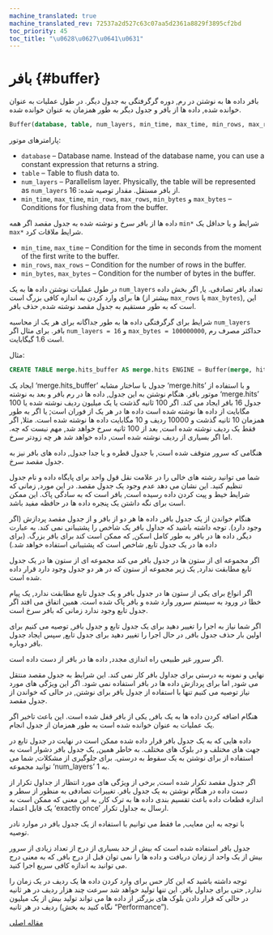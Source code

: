 ```yaml
---
machine_translated: true
machine_translated_rev: 72537a2d527c63c07aa5d2361a8829f3895cf2bd
toc_priority: 45
toc_title: "\u0628\u0627\u0641\u0631"
---
```


# بافر {#buffer}

بافر داده ها به نوشتن در رم, دوره گرگرفتگی به جدول دیگر. در طول عملیات به عنوان خوانده شده, داده ها از بافر و جدول دیگر به طور همزمان به عنوان خوانده شده.

``` sql
Buffer(database, table, num_layers, min_time, max_time, min_rows, max_rows, min_bytes, max_bytes)
```

پارامترهای موتور:

-   `database` – Database name. Instead of the database name, you can use a constant expression that returns a string.
-   `table` – Table to flush data to.
-   `num_layers` – Parallelism layer. Physically, the table will be represented as `num_layers` از بافر مستقل. مقدار توصیه شده: 16.
-   `min_time`, `max_time`, `min_rows`, `max_rows`, `min_bytes` و `max_bytes` – Conditions for flushing data from the buffer.

داده ها از بافر سرخ و نوشته شده به جدول مقصد اگر همه `min*` شرایط و یا حداقل یک `max*` شرایط ملاقات کرد.

-   `min_time`, `max_time` – Condition for the time in seconds from the moment of the first write to the buffer.
-   `min_rows`, `max_rows` – Condition for the number of rows in the buffer.
-   `min_bytes`, `max_bytes` – Condition for the number of bytes in the buffer.

در طول عملیات نوشتن داده ها به یک `num_layers` تعداد بافر تصادفی. یا, اگر بخش داده ها برای وارد کردن به اندازه کافی بزرگ است (بیشتر از `max_rows` یا `max_bytes`), این است که به طور مستقیم به جدول مقصد نوشته شده, حذف بافر.

شرایط برای گرگرفتگی داده ها به طور جداگانه برای هر یک از محاسبه `num_layers` بافر. برای مثال اگر `num_layers = 16` و `max_bytes = 100000000`, حداکثر مصرف رم است 1.6 گیگابایت.

مثال:

``` sql
CREATE TABLE merge.hits_buffer AS merge.hits ENGINE = Buffer(merge, hits, 16, 10, 100, 10000, 1000000, 10000000, 100000000)
```

ایجاد یک ‘merge.hits_buffer’ جدول با ساختار مشابه ‘merge.hits’ و با استفاده از موتور بافر. هنگام نوشتن به این جدول, داده ها در رم بافر و بعد به نوشته ‘merge.hits’ جدول 16 بافر ایجاد می کند. اگر 100 ثانیه گذشت یا یک میلیون ردیف نوشته شده یا 100 مگابایت از داده ها نوشته شده است داده ها در هر یک از فوران است; یا اگر به طور همزمان 10 ثانیه گذشت و 10000 ردیف و 10 مگابایت داده ها نوشته شده است. مثلا, اگر فقط یک ردیف نوشته شده است, بعد از 100 ثانیه سرخ خواهد شد, مهم نیست که چه. اما اگر بسیاری از ردیف نوشته شده است, داده خواهد شد هر چه زودتر سرخ.

هنگامی که سرور متوقف شده است, با جدول قطره و یا جدا جدول, داده های بافر نیز به جدول مقصد سرخ.

شما می توانید رشته های خالی را در علامت نقل قول واحد برای پایگاه داده و نام جدول تنظیم کنید. این نشان می دهد عدم وجود یک جدول مقصد. در این مورد, زمانی که شرایط خیط و پیت کردن داده رسیده است, بافر است که به سادگی پاک. این ممکن است برای نگه داشتن یک پنجره داده ها در حافظه مفید باشد.

هنگام خواندن از یک جدول بافر, داده ها هر دو از بافر و از جدول مقصد پردازش (اگر وجود دارد).
توجه داشته باشید که جداول بافر یک شاخص را پشتیبانی نمی کند. به عبارت دیگر, داده ها در بافر به طور کامل اسکن, که ممکن است کند برای بافر بزرگ. (برای داده ها در یک جدول تابع, شاخص است که پشتیبانی استفاده خواهد شد.)

اگر مجموعه ای از ستون ها در جدول بافر می کند مجموعه ای از ستون ها در یک جدول تابع مطابقت ندارد, یک زیر مجموعه از ستون که در هر دو جدول وجود دارد قرار داده شده است.

اگر انواع برای یکی از ستون ها در جدول بافر و یک جدول تابع مطابقت ندارد, یک پیام خطا در ورود به سیستم سرور وارد شده و بافر پاک شده است.
همین اتفاق می افتد اگر جدول تابع وجود ندارد زمانی که بافر سرخ است.

اگر شما نیاز به اجرا را تغییر دهید برای یک جدول تابع و جدول بافر, توصیه می کنیم برای اولین بار حذف جدول بافر, در حال اجرا را تغییر دهید برای جدول تابع, سپس ایجاد جدول بافر دوباره.

اگر سرور غیر طبیعی راه اندازی مجدد, داده ها در بافر از دست داده است.

نهایی و نمونه به درستی برای جداول بافر کار نمی کند. این شرایط به جدول مقصد منتقل می شود, اما برای پردازش داده ها در بافر استفاده نمی شود. اگر این ویژگی های مورد نیاز توصیه می کنیم تنها با استفاده از جدول بافر برای نوشتن, در حالی که خواندن از جدول مقصد.

هنگام اضافه کردن داده ها به یک بافر, یکی از بافر قفل شده است. این باعث تاخیر اگر یک عملیات به عنوان خوانده شده است به طور همزمان از جدول انجام.

داده هایی که به یک جدول بافر قرار داده شده ممکن است در نهایت در جدول تابع در جهت های مختلف و در بلوک های مختلف. به خاطر همین, یک جدول بافر دشوار است به استفاده از برای نوشتن به یک سقوط به درستی. برای جلوگیری از مشکلات, شما می توانید مجموعه ‘num_layers’ به 1.

اگر جدول مقصد تکرار شده است, برخی از ویژگی های مورد انتظار از جداول تکرار از دست داده در هنگام نوشتن به یک جدول بافر. تغییرات تصادفی به منظور از سطر و اندازه قطعات داده باعث تقسیم بندی داده ها به ترک کار, به این معنی که ممکن است به یک قابل اعتماد ‘exactly once’ ارسال به جداول تکرار.

با توجه به این معایب, ما فقط می توانیم با استفاده از یک جدول بافر در موارد نادر توصیه.

جدول بافر استفاده شده است که بیش از حد بسیاری از درج از تعداد زیادی از سرور بیش از یک واحد از زمان دریافت و داده ها را نمی توان قبل از درج بافر, که به معنی درج می توانید به اندازه کافی سریع اجرا کنید.

توجه داشته باشید که این کار حس برای وارد کردن داده ها یک ردیف در یک زمان را ندارد, حتی برای جداول بافر. این تنها تولید خواهد شد سرعت چند هزار ردیف در هر ثانیه در حالی که قرار دادن بلوک های بزرگتر از داده ها می تواند تولید بیش از یک میلیون ردیف در هر ثانیه (نگاه کنید به بخش “Performance”).

[مقاله اصلی](https://clickhouse.tech/docs/en/operations/table_engines/buffer/) <!--hide-->
